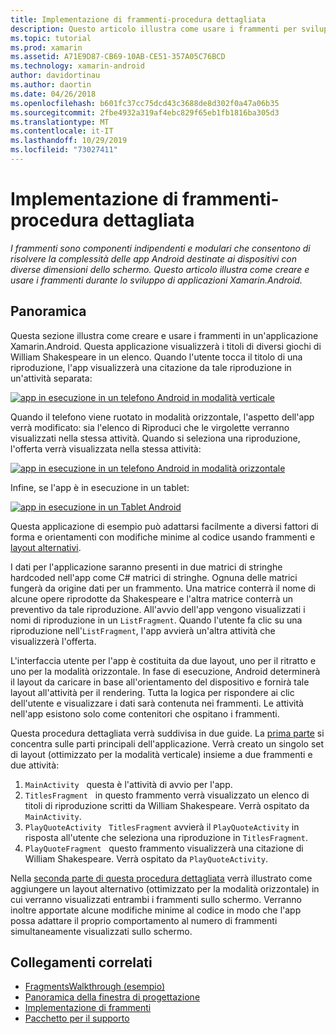 ```yaml
---
title: Implementazione di frammenti-procedura dettagliata
description: Questo articolo illustra come usare i frammenti per sviluppare applicazioni Xamarin.Android.
ms.topic: tutorial
ms.prod: xamarin
ms.assetid: A71E9D87-CB69-10AB-CE51-357A05C76BCD
ms.technology: xamarin-android
author: davidortinau
ms.author: daortin
ms.date: 04/26/2018
ms.openlocfilehash: b601fc37cc75dcd43c3688de8d302f0a47a06b35
ms.sourcegitcommit: 2fbe4932a319af4ebc829f65eb1fb1816ba305d3
ms.translationtype: MT
ms.contentlocale: it-IT
ms.lasthandoff: 10/29/2019
ms.locfileid: "73027411"
---
```

# <a name="implementing-fragments---walkthrough"></a>Implementazione di frammenti-procedura dettagliata

_I frammenti sono componenti indipendenti e modulari che consentono di risolvere la complessità delle app Android destinate ai dispositivi con diverse dimensioni dello schermo. Questo articolo illustra come creare e usare i frammenti durante lo sviluppo di applicazioni Xamarin.Android._

## <a name="overview"></a>Panoramica

Questa sezione illustra come creare e usare i frammenti in un'applicazione Xamarin.Android. Questa applicazione visualizzerà i titoli di diversi giochi di William Shakespeare in un elenco. Quando l'utente tocca il titolo di una riproduzione, l'app visualizzerà una citazione da tale riproduzione in un'attività separata:

[![app in esecuzione in un telefono Android in modalità verticale](./images/intro-screenshot-phone-sml.png)](./images/intro-screenshot-phone.png#lightbox)

Quando il telefono viene ruotato in modalità orizzontale, l'aspetto dell'app verrà modificato: sia l'elenco di Riproduci che le virgolette verranno visualizzati nella stessa attività. Quando si seleziona una riproduzione, l'offerta verrà visualizzata nella stessa attività:

[![app in esecuzione in un telefono Android in modalità orizzontale](./images/intro-screenshot-phone-land-sml.png)](./images/intro-screenshot-phone-land.png#lightbox)

Infine, se l'app è in esecuzione in un tablet:

[![app in esecuzione in un Tablet Android](./images/intro-screenshot-tablet-sml.png)](./images/intro-screenshot-tablet.png#lightbox)

Questa applicazione di esempio può adattarsi facilmente a diversi fattori di forma e orientamenti con modifiche minime al codice usando frammenti e [layout alternativi](/xamarin/android/app-fundamentals/resources-in-android/alternate-resources).

I dati per l'applicazione saranno presenti in due matrici di stringhe hardcoded nell'app come C# matrici di stringhe. Ognuna delle matrici fungerà da origine dati per un frammento.  Una matrice conterrà il nome di alcune opere riprodotte da Shakespeare e l'altra matrice conterrà un preventivo da tale riproduzione. All'avvio dell'app vengono visualizzati i nomi di riproduzione in un `ListFragment`. Quando l'utente fa clic su una riproduzione nell'`ListFragment`, l'app avvierà un'altra attività che visualizzerà l'offerta.

L'interfaccia utente per l'app è costituita da due layout, uno per il ritratto e uno per la modalità orizzontale. In fase di esecuzione, Android determinerà il layout da caricare in base all'orientamento del dispositivo e fornirà tale layout all'attività per il rendering. Tutta la logica per rispondere ai clic dell'utente e visualizzare i dati sarà contenuta nei frammenti. Le attività nell'app esistono solo come contenitori che ospitano i frammenti.

Questa procedura dettagliata verrà suddivisa in due guide. La [prima parte](./walkthrough.md) si concentra sulle parti principali dell'applicazione. Verrà creato un singolo set di layout (ottimizzato per la modalità verticale) insieme a due frammenti e due attività:

1. `MainActivity` &nbsp; questa è l'attività di avvio per l'app.
1. `TitlesFragment` &nbsp; in questo frammento verrà visualizzato un elenco di titoli di riproduzione scritti da William Shakespeare. Verrà ospitato da `MainActivity`.
1. `PlayQuoteActivity` &nbsp; `TitlesFragment` avvierà il `PlayQuoteActivity` in risposta all'utente che seleziona una riproduzione in `TitlesFragment`.
1. `PlayQuoteFragment` &nbsp; questo frammento visualizzerà una citazione di William Shakespeare. Verrà ospitato da `PlayQuoteActivity`.

Nella [seconda parte di questa procedura dettagliata](./walkthrough-landscape.md) verrà illustrato come aggiungere un layout alternativo (ottimizzato per la modalità orizzontale) in cui verranno visualizzati entrambi i frammenti sullo schermo. Verranno inoltre apportate alcune modifiche minime al codice in modo che l'app possa adattare il proprio comportamento al numero di frammenti simultaneamente visualizzati sullo schermo.

## <a name="related-links"></a>Collegamenti correlati

- [FragmentsWalkthrough (esempio)](https://docs.microsoft.com/samples/xamarin/monodroid-samples/fragmentswalkthrough)
- [Panoramica della finestra di progettazione](~/android/user-interface/android-designer/index.md)
- [Implementazione di frammenti](https://developer.android.com/guide/topics/fundamentals/fragments.html)
- [Pacchetto per il supporto](https://developer.android.com/sdk/compatibility-library.html)
